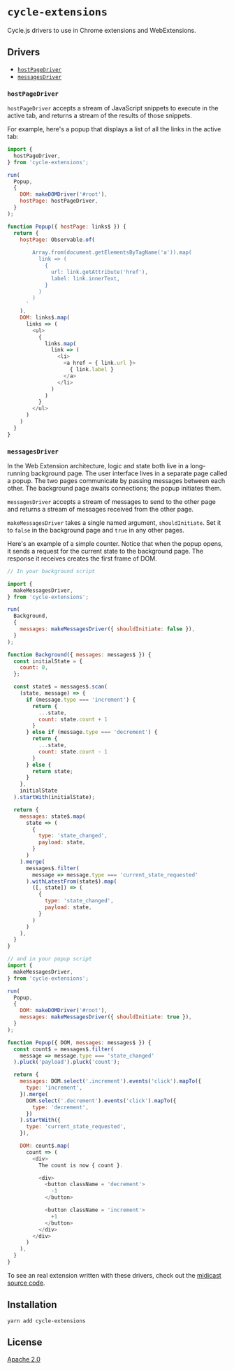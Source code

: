 # `cycle-extensions` #

Cycle.js drivers to use in Chrome extensions and WebExtensions.

## Drivers ##

- [`hostPageDriver`](#hostpagedriver)
- [`messagesDriver`](#messagesdriver)

### `hostPageDriver` ###

`hostPageDriver` accepts a stream of JavaScript snippets to execute in the active tab, and returns a stream of the results of those snippets.

For example, here's a popup that displays a list of all the links in the active tab:

```javascript
import {
  hostPageDriver,
} from 'cycle-extensions';

run(
  Popup,
  {
    DOM: makeDOMDriver('#root'),
    hostPage: hostPageDriver,
  }
);

function Popup({ hostPage: links$ }) {
  return {
    hostPage: Observable.of(
      `
        Array.from(document.getElementsByTagName('a')).map(
          link => (
            {
              url: link.getAttribute('href'),
              label: link.innerText,
            }
          )
        )
      `
    ),
    DOM: links$.map(
      links => (
        <ul>
          {
            links.map(
              link => (
                <li>
                  <a href = { link.url }>
                    { link.label }
                  </a>
                </li>
              )
            )
          }
        </ul>
      )
    )
  }
}
```


### `messagesDriver` ###

In the Web Extension architecture, logic and state both live in a long-running background page.  The user interface lives in a separate page called a popup.  The two pages communicate by passing messages between each other.  The background page awaits connections; the popup initiates them.

`messagesDriver` accepts a stream of messages to send to the other page and returns a stream of messages received from the other page.

`makeMessagesDriver` takes a single named argument, `shouldInitiate`.  Set it to `false` in the background page and `true` in any other pages.

Here's an example of a simple counter.  Notice that when the popup opens, it sends a request for the current state to the background page.  The response it receives creates the first frame of DOM.

```javascript
// In your background script

import {
  makeMessagesDriver,
} from 'cycle-extensions';

run(
  Background,
  {
    messages: makeMessagesDriver({ shouldInitiate: false }),
  }
);

function Background({ messages: messages$ }) {
  const initialState = {
    count: 0,
  };

  const state$ = messages$.scan(
    (state, message) => {
      if (message.type === 'increment') {
        return {
          ...state,
          count: state.count + 1
        }
      } else if (message.type === 'decrement') {
        return {
          ...state,
          count: state.count - 1
        }
      } else {
        return state;
      }
    },
    initialState
  ).startWith(initialState);

  return {
    messages: state$.map(
      state => (
        {
          type: 'state_changed',
          payload: state,
        }
      )
    ).merge(
      messages$.filter(
        message => message.type === 'current_state_requested'
      ).withLatestFrom(state$).map(
        ([, state]) => (
          {
            type: 'state_changed',
            payload: state,
          }
        )
      )
    ),
  }
}

// and in your popup script
import {
  makeMessagesDriver,
} from 'cycle-extensions';

run(
  Popup,
  {
    DOM: makeDOMDriver('#root'),
    messages: makeMessagesDriver({ shouldInitiate: true }),
  }
);

function Popup({ DOM, messages: messages$ }) {
  const count$ = messages$.filter(
    message => message.type === 'state_changed'
  ).pluck('payload').pluck('count');

  return {
    messages: DOM.select('.increment').events('click').mapTo({
      type: 'increment',
    }).merge(
      DOM.select('.decrement').events('click').mapTo({
        type: 'decrement',
      })
    ).startWith({
      type: 'current_state_requested',
    }),

    DOM: count$.map(
      count => (
        <div>
          The count is now { count }.

          <div>
            <button className = 'decrement'>
              -1
            </button>

            <button className = 'increment'>
              +1
            </button>
          </div>
        </div>
      )
    ),
  }
}
```

To see an real extension written with these drivers, check out the [midicast source code](https://github.com/appsforartists/midicast/tree/develop/packages/main/).

## Installation ##

```
yarn add cycle-extensions
```

## License ##

[Apache 2.0](http://www.apache.org/licenses/LICENSE-2.0)

